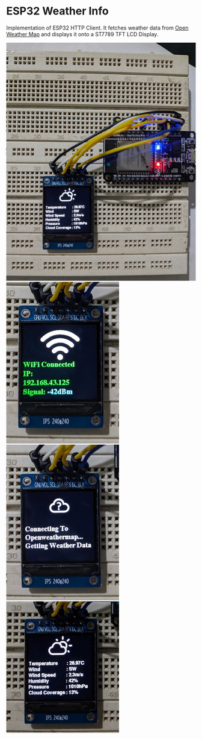 # ESP32 Weather Info

Implementation of ESP32 HTTP Client. It fetches weather data from [Open Weather Map](https://openweathermap.org/) and displays it onto a ST7789 TFT LCD Display.

![1](https://raw.githubusercontent.com/shreyask21/ESP32_Weather/master/img/1.jpg)
![2](https://raw.githubusercontent.com/shreyask21/ESP32_Weather/master/img/2.jpg)
![3](https://raw.githubusercontent.com/shreyask21/ESP32_Weather/master/img/3.jpg)
![4](https://raw.githubusercontent.com/shreyask21/ESP32_Weather/master/img/4.jpg)
